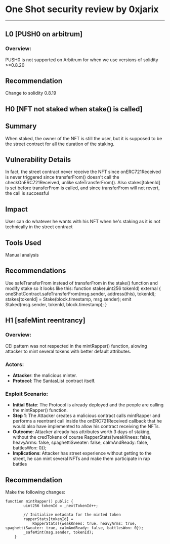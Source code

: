 # One Shot security review by 0xjarix
---

## L0 [PUSH0 on arbitrum]

### Overview:
PUSH0 is not supported on Arbitrum for when we use versions of solidity >=0.8.20

## Recommendation
Change to solidity 0.8.19

## H0 [NFT not staked when stake() is called]

## Summary
When staked, the owner of the NFT is still the user, but it is supposed to be the street contract for all the duration of the staking.

## Vulnerability Details
In fact, the street contract never receive the NFT since onERC721Received is never triggered since transferFrom() doesn't call the checkOnERC721Received, unlike safeTransferFrom(). Also stakes[tokenId] is set before transferFrom is called, and since transferFrom will not revert, the call is successful


## Impact
User can do whatever he wants with his NFT when he's staking as it is not technically in the street contract

## Tools Used
Manual analysis

## Recommendations
Use safeTransferFrom instead of transferFrom in the stake() function and modify stake so it looks like this:
function stake(uint256 tokenId) external {
        oneShotContract.safeTransferFrom(msg.sender, address(this), tokenId);
        stakes[tokenId] = Stake(block.timestamp, msg.sender);
        emit Staked(msg.sender, tokenId, block.timestamp);
    }

## H1 [safeMint reentrancy]

### Overview:
CEI pattern was not respected in the mintRapper() function, alowing attacker to mint several tokens with better default attributes.

### Actors:
- **Attacker**: the malicious minter.
- **Protocol**: The SantasList contract itself.

### Exploit Scenario:
- **Initial State**: The Protocol is already deployed and the people are calling the mintRapper() function.
- **Step 1**: The Attacker creates a malicious contract calls mintRapper and performs a reentrant call inside the onERC721Received callback that he would also have implemented to allow his contract receiving the NFTs.
- **Outcome**: Attacker already has attributes worth 3 days of staking, without the credTokens of course
  RapperStats({weakKnees: false, heavyArms: false, spaghettiSweater: false, calmAndReady: false, battlesWon: 0});
- **Implications**: Attacker has street experience without getting to the street, he can mint several NFTs and make them participate in rap battles

## Recommendation

Make the following changes:
```
function mintRapper() public {
        uint256 tokenId = _nextTokenId++;

        // Initialize metadata for the minted token
        rapperStats[tokenId] =
            RapperStats({weakKnees: true, heavyArms: true, spaghettiSweater: true, calmAndReady: false, battlesWon: 0});
        _safeMint(msg.sender, tokenId);
    }
```
